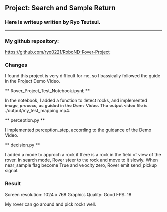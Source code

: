 ## Project: Search and Sample Return
### Here is writeup written by Ryo Tsutsui.

---


### My github repository:
https://github.com/ryo0221/RoboND-Rover-Project

### Changes
I found this project is very difficult for me, so I bassically followed the guide in the Project Demo Video.

** Rover_Project_Test_Notebook.ipynb **

In the notebook, I added a function to detect rocks, and implemented image_process, as guided in the Demo Video.
The output video file is ./output/my_test_mapping.mp4.


** perception.py **

I implemented perception_step, according to the guidance of the Demo Video.

** decision.py **

I added a mode to approch a rock if there is a rock in the field of view of the rover.
In search mode, Rover steer to the rock and move to it slowly.
When near_sample flag become True and velocity zero, Rover emit send_pickup signal.

### Result
Screen resolution: 1024 x 768
Graphics Quality: Good
FPS: 18

My rover can go around and pick rocks well.
